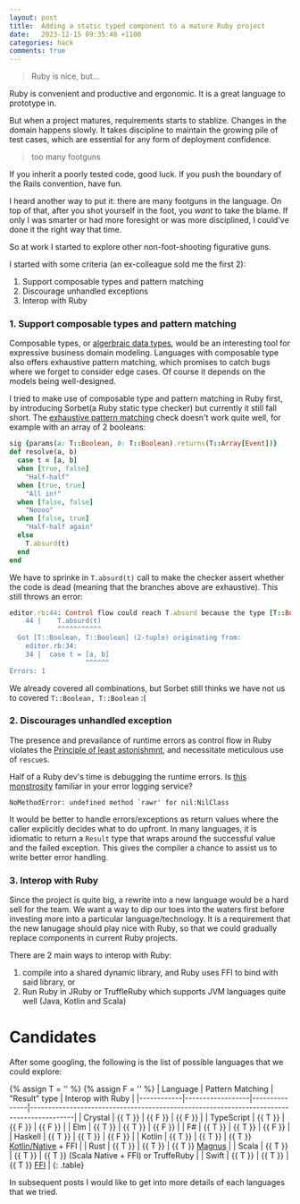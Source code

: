 ```yaml
---
layout: post
title:  Adding a static typed component to a mature Ruby project
date:   2023-12-15 09:35:48 +1100
categories: hack
comments: true
---
```


> Ruby is nice, but...

Ruby is convenient and productive and ergonomic.
It is a great language to prototype in.

But when a project matures, requirements starts to stablize.
Changes in the domain happens slowly.
It takes discipline to maintain the growing pile of test cases, which are essential for any form of deployment confidence.

> too many footguns

If you inherit a poorly tested code, good luck.
If you push the boundary of the Rails convention, have fun.

I heard another way to put it: there are many footguns in the language. 
On top of that, after you shot yourself in the foot, you *want* to take the blame. 
If only I was smarter or had more foresight or was more disciplined, I could've done it the right way that time.

So at work I started to explore other non-foot-shooting figurative guns.

I started with some criteria (an ex-colleague sold me the first 2):

1. Support composable types and pattern matching
1. Discourage unhandled exceptions
1. Interop with Ruby

### 1. Support composable types and pattern matching

Composable types, or [algerbraic data types](https://en.wikipedia.org/wiki/Algebraic_data_type), would be an interesting tool for expressive business domain modeling.
Languages with composable type also offers exhaustive pattern matching, which promises to catch bugs where we forget to consider edge cases. 
Of course it depends on the models being well-designed.

I tried to make use of composable type and pattern matching in Ruby first, by introducing Sorbet(a Ruby static type checker) but currently it still fall short.
The [exhaustive pattern matching](https://sorbet.org/docs/exhaustiveness) check doesn't work quite well, for example with an array of 2 booleans:
```ruby
sig {params(a: T::Boolean, b: T::Boolean).returns(T::Array[Event])}
def resolve(a, b)
  case t = [a, b]
  when [true, false]
    "Half-half"
  when [true, true]
    "All in!"
  when [false, false]
    "Noooo"
  when [false, true]
    "Half-half again"
  else
    T.absurd(t)
  end
end
```

We have to sprinke in `T.absurd(t)` call to make the checker assert whether the code is dead (meaning that the branches above are exhaustive). This still throws an error:
```ruby
editor.rb:44: Control flow could reach T.absurd because the type [T::Boolean, T::Boolean] wasn't handled https://srb.help/7026
    44 |    T.absurd(t)
            ^^^^^^^^^^^
  Got [T::Boolean, T::Boolean] (2-tuple) originating from:
    editor.rb:34:
    34 |  case t = [a, b]
                   ^^^^^^
Errors: 1
```

We already covered all combinations, but Sorbet still thinks we have not us to covered `T::Boolean, T::Boolean` :(


### 2. Discourages unhandled exception

The presence and prevailance of runtime errors as control flow in Ruby violates the [Principle of least astonishmnt](https://en.wikipedia.org/wiki/Principle_of_least_astonishment), and necessitate meticulous use of `rescue`s.

Half of a Ruby dev's time is debugging the runtime errors. Is [this monstrosity](https://www.exceptionalcreatures.com/bestiary/NoMethodError.html#undefined-method-for-nil-nilclass) familiar in your error logging service?

```
NoMethodError: undefined method `rawr' for nil:NilClass
```

It would be better to handle errors/exceptions as return values where the caller explicitly decides what to do upfront.
In many languages, it is idiomatic to return a `Result` type that wraps around the successful value and the failed exception. 
This gives the compiler a chance to assist us to write better error handling.


### 3. Interop with Ruby

Since the project is quite big, a rewrite into a new language would be a hard sell for the team. 
We want a way to dip our toes into the waters first before investing more into a particular language/technology.
It is a requirement that the new lanugage should play nice with Ruby, so that we could gradually replace components in current Ruby projects. 

There are 2 main ways to interop with Ruby: 
1. compile into a shared dynamic library, and Ruby uses FFI to bind with said library, or 
2. Run Ruby in JRuby or TruffleRuby which supports JVM languages quite well (Java, Kotlin and Scala)

# Candidates

After some googling, the following is the list of possible languages that we could explore:

{% assign T = '<i aria-hidden="true" title="Yes" class="has-text-primary fa-solid fa-check"></i>' %}
{% assign F = '<i aria-hidden="true" title="No" class="fa-solid fa-xmark"></i>' %}
| Language   | Pattern Matching | "Result" type | Interop with Ruby                                                                        |
|------------|------------------|---------------|------------------------------------------------------------------------------------------|
| Crystal    | {{ T }}          | {{ F }}       | {{ F }}                                                                                  |
| TypeScript | {{ T }}          | {{ F }}       | {{ F }}                                                                                  |
| Elm        | {{ T }}          | {{ T }}       | {{ F }}                                                                                  |
| F#         | {{ T }}          | {{ T }}       | {{ F }}                                                                                  |
| Haskell    | {{ T }}          | {{ T }}       | {{ F }}                                                                                  |
| Kotlin     | {{ T }}          | {{ T }}       | {{ T }} [Kotlin/Native](https://kotlinlang.org/docs/native-dynamic-libraries.html) + FFI |
| Rust       | {{ T }}          | {{ T }}       | {{ T }} [Magnus](https://github.com/matsadler/magnus)                                    |
| Scala      | {{ T }}          | {{ T }}       | {{ T }} (Scala Native + FFI) or TruffeRuby                                               |
| Swift      | {{ T }}          | {{ T }}       | {{ T }} [FFI](https://medium.com/@MarcioK/swift-ruby-interoperability-9a0ce9a70fd2)      |
{: .table}

In subsequent posts I would like to get into more details of each languages that we tried.
